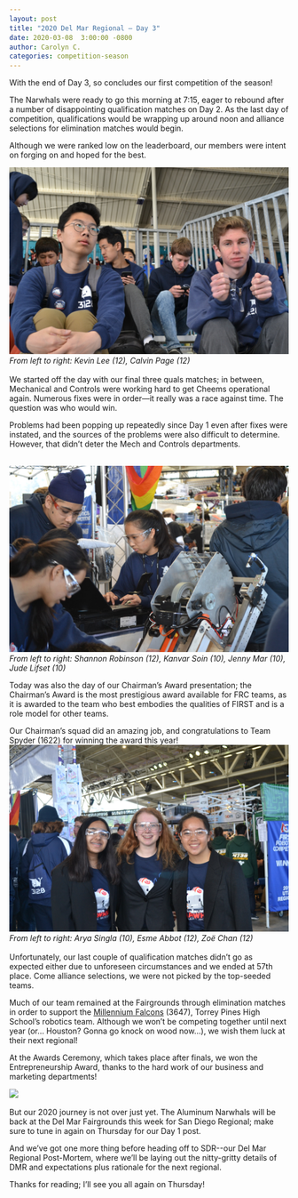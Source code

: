 ```yaml
---
layout: post
title: "2020 Del Mar Regional — Day 3"
date: 2020-03-08  3:00:00 -0800
author: Carolyn C.
categories: competition-season
---
```


With the end of Day 3, so concludes our first competition of the season!

The Narwhals were ready to go this morning at 7:15, eager to rebound after a number of disappointing qualification matches on Day 2. As the last day of competition, qualifications would be wrapping up around noon and alliance selections for elimination matches would begin.

Although we were ranked low on the leaderboard, our members were intent on forging on and hoped for the best.

<img src="/assets/blog_photos/2020DMR/2020DMR3-1.jpg" class="verticalimage">
<br>
<i>From left to right: Kevin Lee (12), Calvin Page (12)</i>
<br>
<br>
We started off the day with our final three quals matches; in between, Mechanical and Controls were working hard to get Cheems operational again. Numerous fixes were in order—it really was a race against time. The question was who would win.

Problems had been popping up repeatedly since Day 1 even after fixes were instated, and the sources of the problems were also difficult to determine. However, that didn’t deter the Mech and Controls departments.

<br>
<img src="/assets/blog_photos/2020DMR/2020DMR3-2.jpg" class="verticalimage">
<br>
<i>From left to right: Shannon Robinson (12), Kanvar Soin (10), Jenny Mar (10), Jude Lifset (10)</i>

Today was also the day of our Chairman’s Award presentation; the Chairman’s Award is the most prestigious award available for FRC teams, as it is awarded to the team who best embodies the qualities of FIRST and is a role model for other teams.

Our Chairman’s squad did an amazing job, and congratulations to Team Spyder (1622) for winning the award this year!
<br>
<img src="/assets/blog_photos/2020DMR/2020DMR3-3.jpg" class="verticalimage  ">
<br>
<i>From left to right: Arya Singla (10), Esme Abbot (12), Zoë Chan (12)</i>
<br>
<br>
Unfortunately, our last couple of qualification matches didn’t go as expected either due to unforeseen circumstances and we ended at 57th place. Come alliance selections, we were not picked by the top-seeded teams.

Much of our team remained at the Fairgrounds through elimination matches in order to support the <a href=”https://team3647.wixsite.com/falcons”>Millennium Falcons</a> (3647), Torrey Pines High School’s robotics team. Although we won’t be competing together until next year (or… Houston? Gonna go knock on wood now...), we wish them luck at their next regional!

At the Awards Ceremony, which takes place after finals, we won the Entrepreneurship Award, thanks to the hard work of our business and marketing departments!

<img src=”/assets/blog_photos/2020DMR/2020DMR3-4” class=”verticalimage”>

But our 2020 journey is not over just yet. The Aluminum Narwhals will be back at the Del Mar Fairgrounds this week for San Diego Regional; make sure to tune in again on Thursday for our Day 1 post.

And we’ve got one more thing before heading off to SDR--our Del Mar Regional Post-Mortem, where we’ll be laying out the nitty-gritty details of DMR and expectations plus rationale for the next regional.

Thanks for reading; I’ll see you all again on Thursday!

